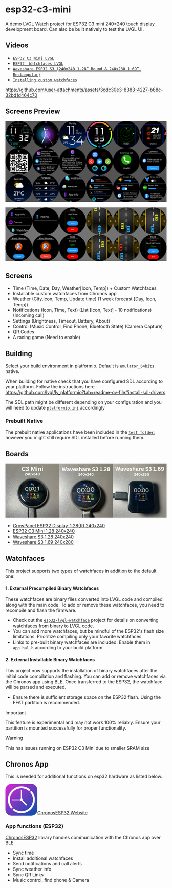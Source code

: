 # esp32-c3-mini
A demo LVGL Watch project for ESP32 C3 mini 240*240 touch display development board. Can also be built natively to test the LVGL UI.

## Videos

- [`ESP32 C3 mini LVGL`](https://youtu.be/u96OkjxC0Ro)
- [`ESP32  Watchfaces LVGL`](https://youtu.be/lvRsTp9v6_k)
- [`Waveshare ESP32 S3 (240x240 1.28” Round & 240x280 1.69” Rectangular)`](https://youtu.be/WXER_NX7LWI)
- [`Installing custom watchfaces`](https://youtu.be/qXx6tj7s6pQ)



https://github.com/user-attachments/assets/3cdc30e3-8383-4227-b88c-32bd1d464c70



## Screens Preview

![Preview](preview.png?raw=true "preview")

![Preview2](preview_2.png?raw=true "preview2")

## Screens
 - Time (Time, Date, Day, Weather[Icon, Temp]) + Custom Watchfaces
 - Installable custom watchfaces from Chronos app
 - Weather (City,Icon, Temp, Update time) (1 week forecast [Day, Icon, Temp])
 - Notifications (Icon, Time, Text) (List [Icon, Text] - 10 notifications) (Incoming call)
 - Settings (Brightness, Timeout, Battery, About)
 - Control (Music Control, Find Phone, Bluetooth State) (Camera Capture)
 - QR Codes
 - A racing game (Need to enable)

 ## Building

 Select your build environment in platformio. Default is `emulator_64bits` native.

 When building for native check that you have configured SDL according to your platform. Follow the instructions here
 https://github.com/lvgl/lv_platformio?tab=readme-ov-file#install-sdl-drivers

 The SDL path might be different depending on your configuration and you will need to update [`platformio.ini`](platformio.ini) accordingly

 ### Prebuilt Native

 The prebuilt native applications have been included in the [`test folder`](test/), however you might still require SDL installed before running them.


## Boards

![Boards](boards.png?raw=true "boards")

- [CrowPanel ESP32 Display-1.28(R) 240x240](https://www.elecrow.com/crowpanel-esp32-display-1-28-r-inch-240-240-round-ips-display-capacitive-touch-spi-screen.html)
- [ESP32 C3 Mini 1.28 240x240](https://www.aliexpress.com/item/1005006451631422.html)
- [Waveshare S3 1.28 240x240](https://www.waveshare.com/product/esp32-s3-touch-lcd-1.28.htm)
- [Waveshare S3 1.69 240x280](https://www.waveshare.com/esp32-s3-touch-lcd-1.69.htm)

 ## Watchfaces

This project supports two types of watchfaces in addition to the default one:

#### 1. External Precompiled Binary Watchfaces

These watchfaces are binary files converted into LVGL code and compiled along with the main code. To add or remove these watchfaces, you need to recompile and flash the firmware.

- Check out the [`esp32-lvgl-watchface`](https://github.com/fbiego/esp32-lvgl-watchface) project for details on converting watchfaces from binary to LVGL code.
- You can add more watchfaces, but be mindful of the ESP32's flash size limitations. Prioritize compiling only your favorite watchfaces.
- Links to pre-built binary watchfaces are included. Enable them in `app_hal.h` according to your build platform.

#### 2. External Installable Binary Watchfaces

This project now supports the installation of binary watchfaces after the initial code compilation and flashing. You can add or remove watchfaces via the Chronos app using BLE. Once transferred to the ESP32, the watchface will be parsed and executed.

- Ensure there is sufficient storage space on the ESP32 flash. Using the FFAT partition is recommended.

> [!IMPORTANT]
> This feature is experimental and may not work 100% reliably.
> Ensure your partition is mounted successfully for proper functionality.

> [!WARNING]  
> This has issues running on ESP32 C3 Mini due to smaller SRAM size


## Chronos App
This is needed for additional functions on esp32 hardware as listed below.

[<img src="chronos.png?raw=true" width=100 align=left>](https://chronos.ke/app?id=c3-mini)
<br><br><br><br>

[ChronosESP32 Website](https://chronos.ke/esp32)


### App functions (ESP32)
[ChronosESP32](https://github.com/fbiego/chronos-esp32) library handles communication with the Chronos app over BLE
- Sync time
- Install additional watchfaces
- Send notifications and call alerts
- Sync weather info
- Sync QR Links
- Music control, find phone & Camera

